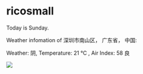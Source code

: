 # ricosmall

Today is Sunday.

Weather infomation of 深圳市南山区， 广东省， 中国: 

Weather: 阴, Temperature: 21 ℃ , Air Index: 58 良

<img src="https://github-readme-stats.vercel.app/api?username=ricosmall&show_icons=true" />
